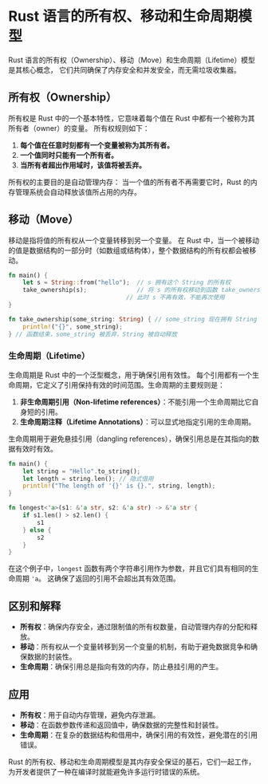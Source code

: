 # Rust 语言的所有权、移动和生命周期模型

Rust 语言的所有权（Ownership）、移动（Move）和生命周期（Lifetime）模型是其核心概念，
它们共同确保了内存安全和并发安全，而无需垃圾收集器。

## 所有权（Ownership）

所有权是 Rust 中的一个基本特性，它意味着每个值在 Rust 中都有一个被称为其所有者（owner）的变量。
所有权规则如下：

1. **每个值在任意时刻都有一个变量被称为其所有者。**
2. **一个值同时只能有一个所有者。**
3. **当所有者超出作用域时，该值将被丢弃。**

所有权的主要目的是自动管理内存：
当一个值的所有者不再需要它时，Rust 的内存管理系统会自动释放该值所占用的内存。

## 移动（Move）

移动是指将值的所有权从一个变量转移到另一个变量。
在 Rust 中，当一个被移动的值是数据结构的一部分时（如数组或结构体），整个数据结构的所有权都会被移动。

```rust
fn main() {
    let s = String::from("hello");  // s 拥有这个 String 的所有权
    take_ownership(s);              // 将 s 的所有权移动到函数 take_ownership
                                 // 此时 s 不再有效，不能再次使用
}

fn take_ownership(some_string: String) { // some_string 现在拥有 String 的所有权
    println!("{}", some_string);
} // 函数结束，some_string 被丢弃，String 被自动释放

```

### 生命周期（Lifetime）

生命周期是 Rust 中的一个泛型概念，用于确保引用有效性。
每个引用都有一个生命周期，它定义了引用保持有效的时间范围。生命周期的主要规则是：

1. **非生命周期引用（Non-lifetime references）**：不能引用一个生命周期比它自身短的引用。
2. **生命周期注释（Lifetime Annotations）**：可以显式地指定引用的生命周期。

生命周期用于避免悬挂引用（dangling references），确保引用总是在其指向的数据有效时有效。

```rust
fn main() {
    let string = "Hello".to_string();
    let length = string.len(); // 隐式借用
    println!("The length of '{}' is {}.", string, length);
}

fn longest<'a>(s1: &'a str, s2: &'a str) -> &'a str {
    if s1.len() > s2.len() {
        s1
    } else {
        s2
    }
}

```

在这个例子中，`longest` 函数有两个字符串引用作为参数，并且它们具有相同的生命周期 `'a`。
这确保了返回的引用不会超出其有效范围。

## 区别和解释

- **所有权**：确保内存安全，通过限制值的所有权数量，自动管理内存的分配和释放。
- **移动**：所有权从一个变量转移到另一个变量的机制，有助于避免数据竞争和确保数据的封装性。
- **生命周期**：确保引用总是指向有效的内存，防止悬挂引用的产生。

## 应用

- **所有权**：用于自动内存管理，避免内存泄漏。
- **移动**：在函数参数传递和返回值中，确保数据的完整性和封装性。
- **生命周期**：在复杂的数据结构和借用中，确保引用的有效性，避免潜在的引用错误。

Rust 的所有权、移动和生命周期模型是其内存安全保证的基石，它们一起工作，为开发者提供了一种在编译时就能避免许多运行时错误的系统。
